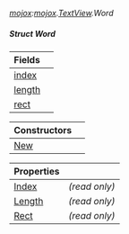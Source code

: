 _[mojox](../../modules/mojox/mojox-module.md):[mojox](../../modules/mojox/mojox-module.md).[TextView](../../modules/mojox/mojox-textview.md).Word_
##### Struct Word

| Fields | |
|:---|:---|
| [index](mojox-textview-word-index.md) |  |
| [length](mojox-textview-word-length.md) |  |
| [rect](mojox-textview-word-rect.md) |  |

| Constructors | |
|:---|:---|
| [New](mojox-textview-word-new.md) |  |

| Properties | |
|:---|:---|
| [Index](mojox-textview-word-index.md) |  _(read only)_ |
| [Length](mojox-textview-word-length.md) |  _(read only)_ |
| [Rect](mojox-textview-word-rect.md) |  _(read only)_ |
